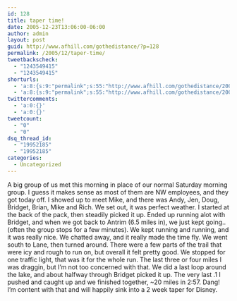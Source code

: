 ```yaml
---
id: 128
title: taper time!
date: 2005-12-23T13:06:00-06:00
author: admin
layout: post
guid: http://www.afhill.com/gothedistance/?p=128
permalink: /2005/12/taper-time/
tweetbackscheck:
  - "1243549415"
  - "1243549415"
shorturls:
  - 'a:8:{s:9:"permalink";s:55:"http://www.afhill.com/gothedistance/2005/12/taper-time/";s:7:"tinyurl";s:25:"http://tinyurl.com/cf23g8";s:4:"isgd";s:17:"http://is.gd/h9z1";s:5:"bitly";s:18:"http://bit.ly/Y9lX";s:5:"snipr";s:22:"http://snipr.com/aoxqe";s:5:"snurl";s:22:"http://snurl.com/aoxqe";s:7:"snipurl";s:24:"http://snipurl.com/aoxqe";s:4:"trim";s:17:"http://tr.im/cj67";}'
  - 'a:8:{s:9:"permalink";s:55:"http://www.afhill.com/gothedistance/2005/12/taper-time/";s:7:"tinyurl";s:25:"http://tinyurl.com/cf23g8";s:4:"isgd";s:17:"http://is.gd/h9z1";s:5:"bitly";s:18:"http://bit.ly/Y9lX";s:5:"snipr";s:22:"http://snipr.com/aoxqe";s:5:"snurl";s:22:"http://snurl.com/aoxqe";s:7:"snipurl";s:24:"http://snipurl.com/aoxqe";s:4:"trim";s:17:"http://tr.im/cj67";}'
twittercomments:
  - 'a:0:{}'
  - 'a:0:{}'
tweetcount:
  - "0"
  - "0"
dsq_thread_id:
  - "19952185"
  - "19952185"
categories:
  - Uncategorized
---
```

A big group of us met this morning in place of our normal Saturday morning group. I guess it makes sense as most of them are NW employees, and they got today off. I showed up to meet Mike, and there was Andy, Jen, Doug, Bridget, Brian, Mike and Rich. We set out, it was perfect weather. I started at the back of the pack, then steadily picked it up. Ended up running alot with Bridget, and when we got back to Antrim (6.5 miles in), we just kept going.. (often the group stops for a few minutes). We kept running and running, and it was really nice. We chatted away, and it really made the time fly. We went south to Lane, then turned around. There were a few parts of the trail that were icy and rough to run on, but overall it felt pretty good. We stopped for one traffic light, that was it for the whole run. The last three or four miles I was draggin, but I&#8217;m not too concerned with that. We did a last loop around the lake, and about halfway through Bridget picked it up. The very last .1 I pushed and caught up and we finished together, ~20 miles in 2:57. Dang! I&#8217;m content with that and will happily sink into a 2 week taper for Disney.